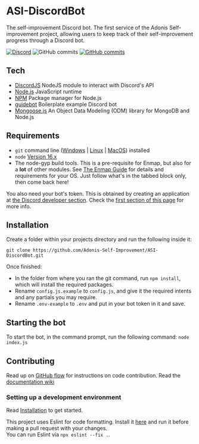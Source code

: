 # ASI-DiscordBot
The self-improvement Discord bot. The first service of the Adonis Self-improvement project, allowing users to keep track of their self-improvement progress through a Discord bot.

[![Discord](https://badgen.net/badge/icon/discord?icon=discord&label)](https://discord.gg/CKKshDe8rx)
![GitHub commits](https://badgen.net/github/license/Adonis-Self-Improvement/ASI-DiscordBot)
[![GitHub commits](https://badgen.net/github/stars/Adonis-Self-Improvement/ASI-DiscordBot)](https://github.com/Adonis-Self-Improvement/ASI-DiscordBot/stargazers)

## Tech
- [DiscordJS](https://discord.js.org/#/) NodeJS module to interact with Discord's API
- [Node.js](https://nodejs.org/en/) JavaScript runtime
- [NPM](https://www.npmjs.com/) Package manager for Node.js
- [guidebot](https://github.com/AnIdiotsGuide/guidebot/) Boilerplate example Discord bot
- [Mongoose.js](https://mongoosejs.com/) An Object Data Modeling (ODM) library for MongoDB and Node.js

## Requirements

- `git` command line ([Windows](https://git-scm.com/download/win) | [Linux](https://git-scm.com/download/linux) | [MacOS](https://git-scm.com/download/mac)) installed
- `node` [Version 16.x](https://nodejs.org)
- The node-gyp build tools. This is a pre-requisite for Enmap, but also for a **lot** of other modules. See [The Enmap Guide](https://enmap.evie.dev/install#pre-requisites) for details and requirements for your OS. Just follow what's in the tabbed block only, then come back here!

You also need your bot's token. This is obtained by creating an application
at [the Discord developer section](https://discord.com/developers/applications). Check the [first section of this page](https://anidiots.guide/getting-started/getting-started-long-version)
for more info.

## Installation

Create a folder within your projects directory and run the following inside it:

`git clone https://github.com/Adonis-Self-Improvement/ASI-DiscordBot.git`

Once finished:

- In the folder from where you ran the git command, run `npm install`, which will install the required packages.
- Rename `config.js.example` to `config.js`, and give it the required intents and any partials you may require.
- Rename `.env-example` to `.env` and put in your bot token in it and save.

## Starting the bot

To start the bot, in the command prompt, run the following command:
`node index.js`

## Contributing
Read up on [GitHub flow](https://docs.github.com/en/get-started/quickstart/github-flow) for instructions on code contribution.
Read the [documentation wiki](https://adonis-self-improvement.github.io/skill-tree-docs.github.io/)
### Setting up a development environment
Read [Installation](#installation) to get started.

This project uses Eslint for code formatting. Install it [here](https://eslint.org/) and run it before making a pull request with your changes.<br>
You can run Eslint via `npx eslint --fix .`.
